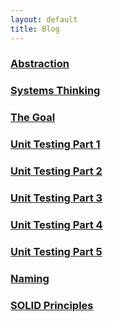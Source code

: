 ```yaml
---
layout: default
title: Blog
---
```

### [Abstraction](\blog\abstraction)
### [Systems Thinking](\blog\systems-thinking)
### [The Goal](\blog\the-goal)
### [Unit Testing Part 1](\blog\unit-testing-1)
### [Unit Testing Part 2](\blog\unit-testing-2)
### [Unit Testing Part 3](\blog\unit-testing-3)
### [Unit Testing Part 4](\blog\unit-testing-4)
### [Unit Testing Part 5](\blog\unit-testing-5)
### [Naming](\blog\naming)
### [SOLID Principles](\blog\solid-principles)
